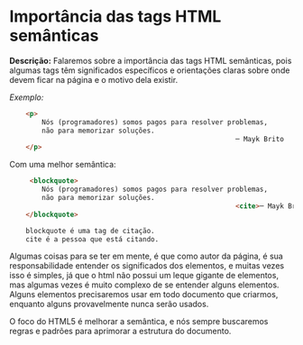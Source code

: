 # Importância das tags HTML semânticas

**Descrição:** Falaremos sobre a importância das tags HTML semânticas, pois algumas tags têm significados específicos e orientações claras sobre onde devem ficar na página e o motivo dela existir.

*Exemplo:*

```html
    <p>
        Nós (programadores) somos pagos para resolver problemas,
        não para memorizar soluções.
                                                        ─ Mayk Brito
    </p>
```

Com uma melhor semântica:

```html
     <blockquote>
        Nós (programadores) somos pagos para resolver problemas,
        não para memorizar soluções.
                                                        <cite>─ Mayk Brito</cite>
    </blockquote>

    blockquote é uma tag de citação.
    cite é a pessoa que está citando.
```

Algumas coisas para se ter em mente, é que como autor da página, é sua responsabilidade entender os significados dos elementos, e muitas vezes isso é simples, já que o html não possui um leque gigante de elementos, mas algumas vezes é muito complexo de se entender alguns elementos. Alguns elementos precisaremos usar em todo documento que criarmos, enquanto alguns provavelmente nunca serão usados.

O foco do HTML5 é melhorar a semântica, e nós sempre buscaremos regras e padrões para aprimorar a estrutura do documento.